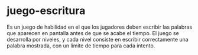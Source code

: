 # juego-escritura
Es un juego de habilidad en el que los jugadores deben escribir las palabras que aparecen en pantalla antes de que se acabe el tiempo. El juego se desarrolla por niveles, y cada nivel consiste en escribir correctamente una palabra mostrada, con un límite de tiempo para cada intento. 
